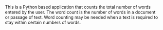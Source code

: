 This is a Python based application that counts the total number of words entered by the user.
The word count is the number of words in a document or passage of text. Word counting may be needed when a text is required to stay within certain numbers of words.
